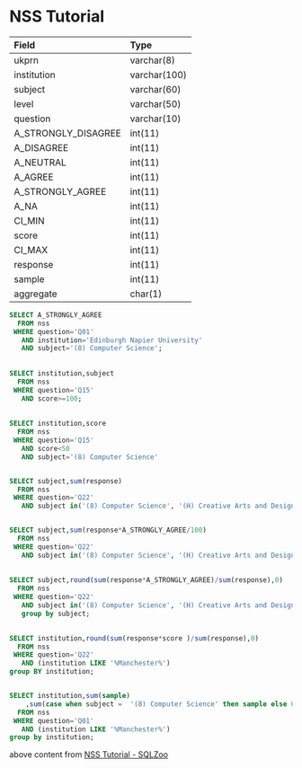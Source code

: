 # NSS Tutorial



| Field               | Type         |
| :------------------ | :----------- |
| ukprn               | varchar(8)   |
| institution         | varchar(100) |
| subject             | varchar(60)  |
| level               | varchar(50)  |
| question            | varchar(10)  |
| A_STRONGLY_DISAGREE | int(11)      |
| A_DISAGREE          | int(11)      |
| A_NEUTRAL           | int(11)      |
| A_AGREE             | int(11)      |
| A_STRONGLY_AGREE    | int(11)      |
| A_NA                | int(11)      |
| CI_MIN              | int(11)      |
| score               | int(11)      |
| CI_MAX              | int(11)      |
| response            | int(11)      |
| sample              | int(11)      |
| aggregate           | char(1)      |



```SQL
SELECT A_STRONGLY_AGREE
  FROM nss
 WHERE question='Q01'
   AND institution='Edinburgh Napier University'
   AND subject='(8) Computer Science';
   
   
SELECT institution,subject
  FROM nss
 WHERE question='Q15'
   AND score>=100;
   
   
SELECT institution,score
  FROM nss
 WHERE question='Q15'
   AND score<50
   AND subject='(8) Computer Science'


SELECT subject,sum(response)
  FROM nss
 WHERE question='Q22'
   AND subject in('(8) Computer Science', '(H) Creative Arts and Design') group by subject;


SELECT subject,sum(response*A_STRONGLY_AGREE/100)
  FROM nss
 WHERE question='Q22'
   AND subject in('(8) Computer Science', '(H) Creative Arts and Design') group by subject;
   
   
SELECT subject,round(sum(response*A_STRONGLY_AGREE)/sum(response),0)
  FROM nss
 WHERE question='Q22'
   AND subject in('(8) Computer Science', '(H) Creative Arts and Design') 
   group by subject;
   

SELECT institution,round(sum(response*score )/sum(response),0)
  FROM nss
 WHERE question='Q22'
   AND (institution LIKE '%Manchester%')
group BY institution;


SELECT institution,sum(sample)
	,sum(case when subject =  '(8) Computer Science' then sample else 0 end)
  FROM nss
 WHERE question='Q01'
   AND (institution LIKE '%Manchester%')
group by institution;
```



above content from [NSS Tutorial - SQLZoo](https://www.sqlzoo.net/wiki/NSS_Tutorial)